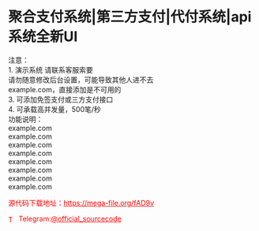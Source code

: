 # 聚合支付系统|第三方支付|代付系统|api系统全新UI

注意：<br>1. 演示系统 请联系客服索要<br>请勿随意修改后台设置，可能导致其他人进不去<br>example.com，直接添加是不可用的<br>3. 可添加免签支付或三方支付接口<br>4. 可承载高并发量，500笔/秒<br>功能说明：<br>example.com<br>example.com<br>example.com<br>example.com<br>example.com<br>example.com<br>example.com<br>example.com<br>


<p style="color: red;">源代码下载地址：<a href="https://mega-file.org/fAD9v" style="color: red;">https://mega-file.org/fAD9v</a></p><p style="color: red;"><img src="https://cdn-icons-png.flaticon.com/512/2111/2111646.png" alt="Telegram Icon" style="width: 16px; vertical-align: middle; margin-right: 5px;">Telegram:<a href="https://t.me/official_sourcecode" style="color: red;">@official_sourcecode</a></p>